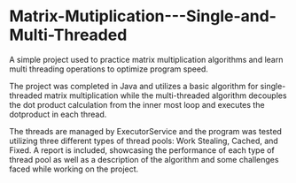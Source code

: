 # Matrix-Mutiplication---Single-and-Multi-Threaded
A simple project used to practice matrix multiplication algorithms and learn multi threading operations to optimize program speed.

The project was completed in Java and utilizes a basic algorithm for single-threaded matrix multiplication while the multi-threaded algorithm decouples the dot product calculation from the inner most loop and executes the dotproduct in each thread.

The threads are managed by ExecutorService and the program was tested utilizing three different types of thread pools: Work Stealing, Cached, and Fixed. A report is included, showcasing the performance of each type of thread pool as well as a description of the algorithm and some challenges faced while working on the project.
